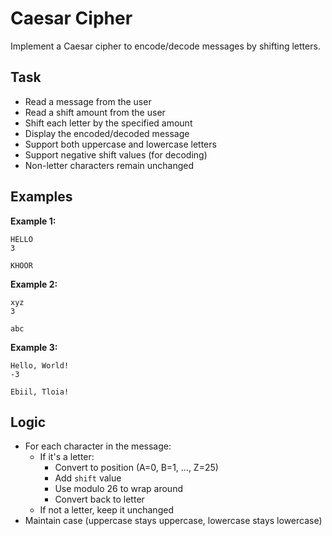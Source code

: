 # Caesar Cipher

Implement a Caesar cipher to encode/decode messages by shifting letters.

## Task
- Read a message from the user
- Read a shift amount from the user
- Shift each letter by the specified amount
- Display the encoded/decoded message
- Support both uppercase and lowercase letters
- Support negative shift values (for decoding)
- Non-letter characters remain unchanged

## Examples
**Example 1:**
```
HELLO
3
```
```
KHOOR
```

**Example 2:**
```
xyz
3
```
```
abc
```

**Example 3:**
```
Hello, World!
-3
```
```
Ebiil, Tloia!
```

## Logic
- For each character in the message:
  - If it's a letter:
    - Convert to position (A=0, B=1, ..., Z=25)
    - Add `shift` value
    - Use modulo 26 to wrap around
    - Convert back to letter
  - If not a letter, keep it unchanged
- Maintain case (uppercase stays uppercase, lowercase stays lowercase)

